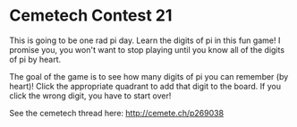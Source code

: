 # Cemetech Contest 21
This is going to be one rad pi day. Learn the digits of pi in this fun game! I promise you, you won't want to stop playing until you know all of the digits of pi by heart.

The goal of the game is to see how many digits of pi you can remember (by heart)! Click the appropriate quadrant to add that digit to the board. If you click the wrong digit, you have to start over!

See the cemetech thread here: http://cemete.ch/p269038
